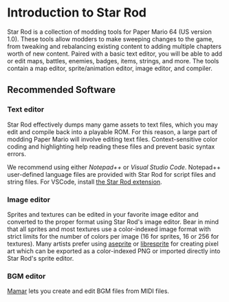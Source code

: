 # Introduction to Star Rod

Star Rod is a collection of modding tools for Paper Mario 64 (US version 1.0). These tools allow modders to make sweeping changes to the game, from tweaking and rebalancing existing content to adding multiple chapters worth of new content. Paired with a basic text editor, you will be able to add or edit maps, battles, enemies, badges, items, strings, and more. The tools contain a map editor, sprite/animation editor, image editor, and compiler.

## Recommended Software

### Text editor

Star Rod effectively dumps many game assets to text files, which you may edit and compile back into a playable ROM. For this reason, a large part of modding Paper Mario will involve editing text files. Context-sensitive color coding and highlighting help reading these files and prevent basic syntax errors.

We recommend using either *Notepad++* or *Visual Studio Code*. Notepad++ user-defined language files are provided with Star Rod for script files and string files. For VSCode, install [the Star Rod extension](https://marketplace.visualstudio.com/items?itemName=nanaian.vscode-star-rod).

### Image editor

Sprites and textures can be edited in your favorite image editor and converted to the proper format using Star Rod's image editor. Bear in mind that all sprites and most textures use a color-indexed image format with strict limits for the number of colors per image (16 for sprites, 16 or 256 for textures). Many artists prefer using [aseprite](https://www.aseprite.org/) or [libresprite](https://github.com/LibreSprite/LibreSprite) for creating pixel art which can be exported as a color-indexed PNG or imported directly into Star Rod's sprite editor.

### BGM editor

[Mamar](https://mamar.nanaian.town/) lets you create and edit BGM files from MIDI files.
